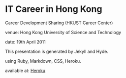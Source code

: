 IT Career in Hong Kong
=========

Career Development Sharing (HKUST Career Center)

venue: Hong Kong University of Science and Technology

date:  19th April 2011



This presentation is generated by Jekyll and Hyde.

using Ruby, Markdown, CSS, Heroku.

available at: [Heroku](http://xxx.heroku.com "Heroku")